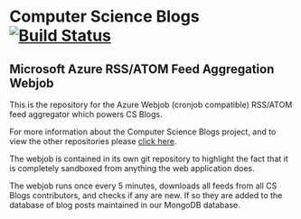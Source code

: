 # Computer Science Blogs [![Build Status](https://travis-ci.org/csblogs/csblogs-web-app.svg?branch=master)](https://travis-ci.org/csblogs/csblogs-web-app)
## Microsoft Azure RSS/ATOM Feed Aggregation Webjob

This is the repository for the Azure Webjob (cronjob compatible) RSS/ATOM feed aggregator which powers CS Blogs.

For more information about the Computer Science Blogs project, and to view the other repositories please [click here](https://github.com/csblogs/).

The webjob is contained in its own git repository to highlight the fact that it is completely sandboxed from anything the web application does.

The webjob runs once every 5 minutes, downloads all feeds from all CS Blogs contributors, and checks if any are new. If so they are added to the database of blog posts maintained in our MongoDB database.
